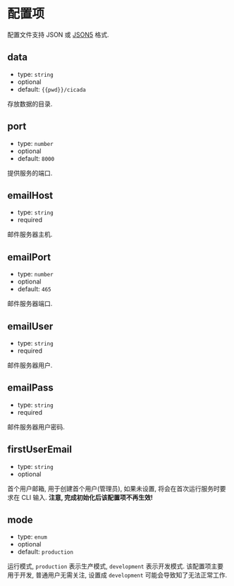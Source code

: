 # 配置项

配置文件支持 JSON 或 [JSON5](https://json5.org) 格式.

## data

- type: `string`
- optional
- default: `{{pwd}}/cicada`

存放数据的目录.

## port

- type: `number`
- optional
- default: `8000`

提供服务的端口.

## emailHost

- type: `string`
- required

邮件服务器主机.

## emailPort

- type: `number`
- optional
- default: `465`

邮件服务器端口.

## emailUser

- type: `string`
- required

邮件服务器用户.

## emailPass

- type: `string`
- required

邮件服务器用户密码.

## firstUserEmail

- type: `string`
- optional

首个用户邮箱, 用于创建首个用户(管理员), 如果未设置, 将会在首次运行服务时要求在 CLI 输入.
**注意, 完成初始化后该配置项不再生效!**

## mode

- type: `enum`
- optional
- default: `production`

运行模式, `production` 表示生产模式, `development` 表示开发模式.
该配置项主要用于开发, 普通用户无需关注, 设置成 `development` 可能会导致知了无法正常工作.
